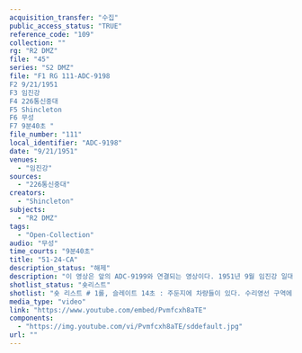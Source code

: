 ```yaml
---
acquisition_transfer: "수집"
public_access_status: "TRUE"
reference_code: "109"
collection: ""
rg: "R2 DMZ"
file: "45"
series: "S2 DMZ"
file: "F1 RG 111-ADC-9198
F2 9/21/1951
F3 임진강 
F4 226통신중대
F5 Shincleton
F6 무성 
F7 9분40초 "
file_number: "111"
local_identifier: "ADC-9198"
date: "9/21/1951"
venues: 
  - "임진강"
sources: 
  - "226통신중대"
creators: 
  - "Shincleton"
subjects: 
  - "R2 DMZ"
tags: 
  - "Open-Collection"
audio: "무성"
time_courts: "9분40초"
title: "51-24-CA"
description_status: "해제"
description: "이 영상은 앞의 ADC-9199와 연결되는 영상이다. 1951년 9월 임진강 일대에 주둔하고 있는 1영연방사단 예하 부대들의 기지 모습을 보여주고 있다. 영연방사단에는 영국군 27독립여단을 비롯해 호주, 뉴질랜드, 캐나다, 인도군 등으로 편성되어 있었다. 기지는 적성면 설마리와 감악산 일대와 임진강 상류 지역에 포진했다. 영상은 영국군과 캐나다, 인도 의료지원부대 주둔지를 중심으로 보여주고 있다. "
shotlist_status: "숏리스트"
shotlist: "숏 리스트 # 1롤, 슬레이트 14초 : 주둔지에 차량들이 있다. 수리영선 구역에서 차량들을 수리하고 있다. # 4롤, 슬레이트 3분21초 : 캐나다군들이 지프차 주변에 있다. (5분43초) 주둔지에서 포를 쏘고 있다. 임진강 인근 참호에 캐나다군들이 모여 있다. "
media_type: "video"
link: "https://www.youtube.com/embed/Pvmfcxh8aTE"
components: 
  - "https://img.youtube.com/vi/Pvmfcxh8aTE/sddefault.jpg"
url: ""
---
```

